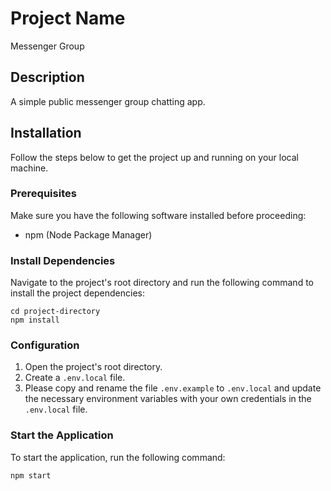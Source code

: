 # Project Name

Messenger Group

## Description

A simple public messenger group chatting app.

## Installation

Follow the steps below to get the project up and running on your local machine.

### Prerequisites

Make sure you have the following software installed before proceeding:

- npm (Node Package Manager)

### Install Dependencies

Navigate to the project's root directory and run the following command to install the project dependencies:

```
cd project-directory
npm install
```

### Configuration

1. Open the project's root directory.
2. Create a `.env.local` file.
3. Please copy and rename the file `.env.example` to `.env.local` and update the necessary environment variables with your own credentials in the `.env.local` file.

### Start the Application

To start the application, run the following command:

```
npm start
```
